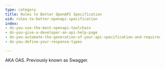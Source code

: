 ```yaml
---
type: category
title: Rules to Better OpenAPI Specification
uid: rules-to-better-openapi-specification
index:
- do-you-use-the-best-openapi-toolchain
- do-you-give-a-developer-an-api-help-page
- do-you-automate-the-generation-of-your-api-specification-and-required-clients
- do-you-define-your-response-types

---
```

AKA OAS. Previously known as Swagger.

